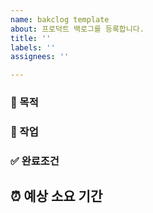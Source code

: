 ```yaml
---
name: bakclog template
about: 프로덕트 백로그를 등록합니다.
title: ''
labels: ''
assignees: ''

---
```


### 🚀 목적

### 🔗 작업

### ✅ 완료조건

## ⏰ 예상 소요 기간
